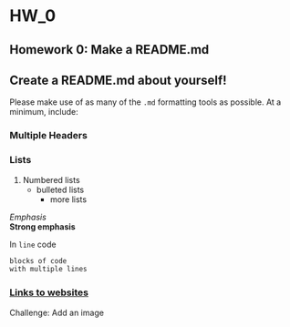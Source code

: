 # HW_0
## Homework 0: Make a README.md

## Create a README.md about yourself!

Please make use of as many of the `.md` formatting tools as possible.  At a minimum, include:

### Multiple Headers
### Lists  
1) Numbered lists
    * bulleted lists
        + more lists  
        
_Emphasis_  
__Strong emphasis__  

In `line` code

```bash
blocks of code  
with multiple lines  
```


### [Links to websites]()

Challenge: Add an image

